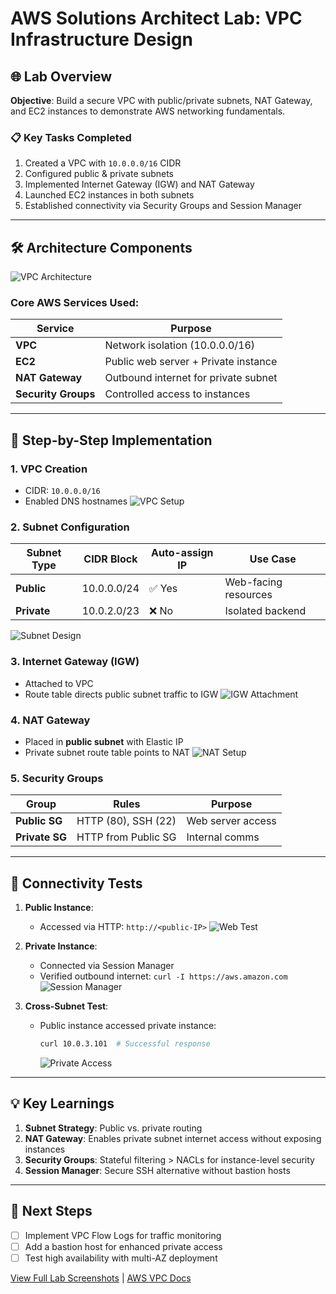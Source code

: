 # AWS Solutions Architect Lab: VPC Infrastructure Design

## 🌐 Lab Overview

**Objective**: Build a secure VPC with public/private subnets, NAT Gateway, and EC2 instances to demonstrate AWS networking fundamentals.

### 📋 Key Tasks Completed

1. Created a VPC with `10.0.0.0/16` CIDR
2. Configured public & private subnets
3. Implemented Internet Gateway (IGW) and NAT Gateway
4. Launched EC2 instances in both subnets
5. Established connectivity via Security Groups and Session Manager

---

## 🛠️ Architecture Components

![VPC Architecture](media/image1.png)

### Core AWS Services Used:

| Service             | Purpose                              |
| ------------------- | ------------------------------------ |
| **VPC**             | Network isolation (10.0.0.0/16)      |
| **EC2**             | Public web server + Private instance |
| **NAT Gateway**     | Outbound internet for private subnet |
| **Security Groups** | Controlled access to instances       |

---

## 🔧 Step-by-Step Implementation

### 1. VPC Creation

- CIDR: `10.0.0.0/16`
- Enabled DNS hostnames
  ![VPC Setup](media/image3.png)

### 2. Subnet Configuration

| Subnet Type | CIDR Block  | Auto-assign IP | Use Case             |
| ----------- | ----------- | -------------- | -------------------- |
| **Public**  | 10.0.0.0/24 | ✅ Yes         | Web-facing resources |
| **Private** | 10.0.2.0/23 | ❌ No          | Isolated backend     |

![Subnet Design](media/image7.png)

### 3. Internet Gateway (IGW)

- Attached to VPC
- Route table directs public subnet traffic to IGW
  ![IGW Attachment](media/image13.png)

### 4. NAT Gateway

- Placed in **public subnet** with Elastic IP
- Private subnet route table points to NAT
  ![NAT Setup](media/image29.png)

### 5. Security Groups

| Group          | Rules               | Purpose           |
| -------------- | ------------------- | ----------------- |
| **Public SG**  | HTTP (80), SSH (22) | Web server access |
| **Private SG** | HTTP from Public SG | Internal comms    |

---

## 🧪 Connectivity Tests

1. **Public Instance**:

   - Accessed via HTTP: `http://<public-IP>`
     ![Web Test](media/image25.png)

2. **Private Instance**:

   - Connected via Session Manager
   - Verified outbound internet: `curl -I https://aws.amazon.com`
     ![Session Manager](media/image27.png)

3. **Cross-Subnet Test**:
   - Public instance accessed private instance:
     ```bash
     curl 10.0.3.101  # Successful response
     ```
     ![Private Access](media/image38.png)

---

## 💡 Key Learnings

1. **Subnet Strategy**: Public vs. private routing
2. **NAT Gateway**: Enables private subnet internet access without exposing instances
3. **Security Groups**: Stateful filtering > NACLs for instance-level security
4. **Session Manager**: Secure SSH alternative without bastion hosts

---

## 🚀 Next Steps

- [ ] Implement VPC Flow Logs for traffic monitoring
- [ ] Add a bastion host for enhanced private access
- [ ] Test high availability with multi-AZ deployment

[View Full Lab Screenshots](./media/) | [AWS VPC Docs](https://docs.aws.amazon.com/vpc/)
